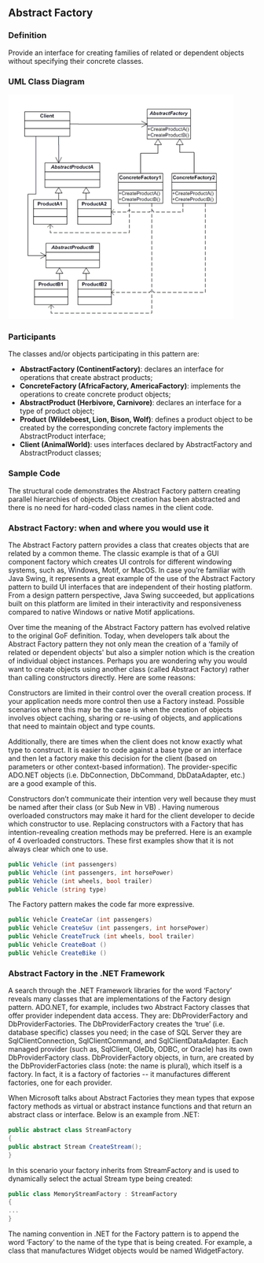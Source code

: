 ## Abstract Factory

### Definition

Provide an interface for creating families of related or dependent objects without specifying their concrete classes.

### UML Class Diagram

![img_1.png](resources/img_1.png)

### Participants

The classes and/or objects participating in this pattern are:

- **AbstractFactory (ContinentFactory)**: declares an interface for operations that create abstract products;
- **ConcreteFactory (AfricaFactory, AmericaFactory)**: implements the operations to create concrete product objects;
- **AbstractProduct (Herbivore, Carnivore)**: declares an interface for a type of product object;
- **Product (Wildebeest, Lion, Bison, Wolf)**: defines a product object to be created by the corresponding concrete
  factory implements the AbstractProduct interface;
- **Client (AnimalWorld)**: uses interfaces declared by AbstractFactory and AbstractProduct classes;

### Sample Code

The structural code demonstrates the Abstract Factory pattern creating parallel hierarchies of objects. Object creation
has been abstracted and there is no need for hard-coded class names in the client code.

### Abstract Factory: when and where you would use it

The Abstract Factory pattern provides a class that creates objects that are related by a common theme. The classic
example is that of a GUI component factory which creates UI controls for different windowing systems, such as, Windows,
Motif, or MacOS. In case you’re familiar with Java Swing, it represents a great example of the use of the Abstract
Factory pattern to build UI interfaces that are independent of their hosting platform. From a design pattern
perspective, Java Swing succeeded, but applications built on this platform are limited in their interactivity and
responsiveness compared to native Windows or native Motif applications.

Over time the meaning of the Abstract Factory pattern has evolved relative to the original GoF definition. Today, when
developers talk about the Abstract Factory pattern they not only mean the creation of a ‘family of related or dependent
objects' but also a simpler notion which is the creation of individual object instances. Perhaps you are wondering why
you would want to create objects using another class
(called Abstract Factory) rather than calling constructors directly. Here are some reasons:

Constructors are limited in their control over the overall creation process. If your application needs more control then
use a Factory instead. Possible scenarios where this may be the case is when the creation of objects involves object
caching, sharing or re-using of objects, and applications that need to maintain object and type counts.

Additionally, there are times when the client does not know exactly what type to construct. It is easier to code against
a base type or an interface and then let a factory make this decision for the client (based on parameters or other
context-based information). The provider-specific ADO.NET objects (i.e. DbConnection, DbCommand, DbDataAdapter, etc.)
are a good example of this.

Constructors don’t communicate their intention very well because they must be named after their class (or Sub New in VB)
. Having numerous overloaded constructors may make it hard for the client developer to decide which constructor to use.
Replacing constructors with a Factory that has intention-revealing creation methods may be preferred. Here is an example
of 4 overloaded constructors. These first examples show that it is not always clear which one to use.

````c#
public Vehicle (int passengers)
public Vehicle (int passengers, int horsePower)
public Vehicle (int wheels, bool trailer)
public Vehicle (string type)
````

The Factory pattern makes the code far more expressive.

````c#
public Vehicle CreateCar (int passengers)
public Vehicle CreateSuv (int passengers, int horsePower)
public Vehicle CreateTruck (int wheels, bool trailer)
public Vehicle CreateBoat ()
public Vehicle CreateBike ()
````

### Abstract Factory in the .NET Framework

A search through the .NET Framework libraries for the word ‘Factory’ reveals many classes that are implementations of
the Factory design pattern. ADO.NET, for example, includes two Abstract Factory classes that offer provider independent
data access. They are: DbProviderFactory and DbProviderFactories. The DbProviderFactory creates the ‘true’ (i.e.
database specific) classes you need; in the case of SQL Server they are SqlClientConnection, SqlClientCommand, and
SqlClientDataAdapter. Each managed provider (such as, SqlClient, OleDb, ODBC, or Oracle) has its own DbProviderFactory
class. DbProviderFactory objects, in turn, are created by the DbProviderFactories class
(note: the name is plural), which itself is a factory. In fact, it is a factory of factories -- it manufactures
different factories, one for each provider.

When Microsoft talks about Abstract Factories they mean types that expose factory methods as virtual or abstract
instance functions and that return an abstract class or interface. Below is an example from .NET:

````c#
public abstract class StreamFactory
{
public abstract Stream CreateStream();
}
````

In this scenario your factory inherits from StreamFactory and is used to dynamically select the actual Stream type being
created:

````c#
public class MemoryStreamFactory : StreamFactory
{
...
}
````

The naming convention in .NET for the Factory pattern is to append the word ‘Factory’ to the name of the type that is
being created. For example, a class that manufactures Widget objects would be named WidgetFactory.
